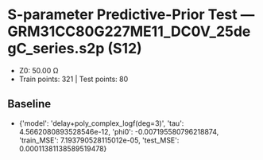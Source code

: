 # S-parameter Predictive-Prior Test — GRM31CC80G227ME11_DC0V_25degC_series.s2p (S12)
- Z0: 50.00 Ω
- Train points: 321  |  Test points: 80

## Baseline
- {'model': 'delay+poly_complex_logf(deg=3)', 'tau': 4.5662080893528546e-12, 'phi0': -0.007195580796218874, 'train_MSE': 7.193790528115012e-05, 'test_MSE': 0.00011381138589519478}
